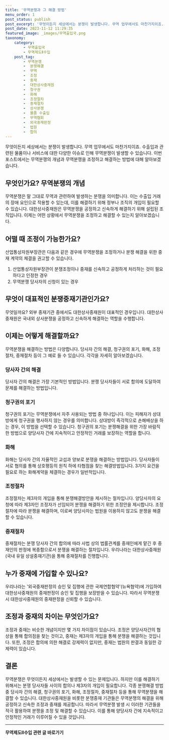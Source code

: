 ```yaml
---
title: '무역분쟁과 그 해결 방법'
menu_order: 1
post_status: publish
post_excerpt: '무엇이든지 세상에서는 분쟁이 발생합니다. 무역 업무에서도 마찬가지이죠. 수출입과 관련된 물품이나 서비스에 대한 다양한 이슈로 인해 무역분쟁이 발생할 수 있습니다. 이번 포스트에서는 무역분쟁의 개념과 무역분쟁을 조정하고 해결하는 방법에 대해 알아보겠습니다.'
post_date: 2023-11-12 11:29:35
featured_image: _images/무역출입국.png
taxonomy:
    category:
        - 무역출입국
        - 무역제도Ⅱ수입
    post_tag:
        - 무역분쟁
        -  분쟁해결
        -  무역
        -  조정
        -  중재
        -  대한상사중재원
        -  청구권
        -  화해
        -  조정절차
        -  중재절차
        -  상사분쟁
        -  물품 수출입
        -  무역협회
        -  외국중재판정
        -  법원
        -  합의
---
```



무엇이든지 세상에서는 분쟁이 발생합니다. 무역 업무에서도 마찬가지이죠. 수출입과 관련된 물품이나 서비스에 대한 다양한 이슈로 인해 무역분쟁이 발생할 수 있습니다. 이번 포스트에서는 무역분쟁의 개념과 무역분쟁을 조정하고 해결하는 방법에 대해 알아보겠습니다. 

## 무엇인가요? 무역분쟁의 개념

무역분쟁은 말 그대로 무역과 관련하여 발생하는 분쟁을 의미합니다. 이는 수출입 거래의 장애 요인으로 작용할 수 있는데, 이를 해결하기 위해 정부나 조직의 개입이 필요할 수 있습니다. 대한상사중재원은 무역분쟁을 공정하고 신속하게 해결하기 위해 설립된 조직입니다. 이제는 어떤 상황에서 무역분쟁을 조정하고 해결할 수 있는지 알아보겠습니다.

## 어떨 때 조정이 가능한가요? 

산업통상자원부장관은 다음과 같은 경우에 무역분쟁을 조정하거나 분쟁 해결을 위한 중재 계약의 체결을 권고할 수 있습니다. 

1. 산업통상자원부장관이 분쟁조정이나 중재를 신속하고 공정하게 처리하는 것이 필요하다고 인정한 경우
2. 무역분쟁 당사자의 신청이 있는 경우

## 무엇이 대표적인 분쟁중재기관인가요?

무엇일까요? 외부 중재기관 중에서도 대한상사중재원이 대표적인 경우입니다. 대한상사중재원은 국내외 상사분쟁을 공정하고 신속하게 해결하는 역할을 수행합니다.

## 이제는 어떻게 해결할까요?

무역분쟁을 해결하는 방법은 다양합니다. 당사자 간의 해결, 청구권의 포기, 화해, 조정절차, 중재절차 등이 그 예로 들 수 있습니다. 각각을 자세히 알아보겠습니다.

### 당사자 간의 해결

당사자 간의 해결은 가장 기본적인 방법입니다. 분쟁 당사자들이 서로 합의에 도달하여 문제를 해결하는 방법입니다.

### 청구권의 포기

청구권의 포기는 무역분쟁에서 자주 사용되는 방법 중 하나입니다. 이는 피해자가 상대방에게 청구권을 행사하지 않는 경우를 의미합니다. 상대방이 즉각적으로 손해배상을 하는 경우, 이 방법을 선택할 수 있습니다. 청구권의 포기는 분쟁해결을 위한 가장 바람직한 방법으로 양당사자 간에 지속적이고 안정적인 거래를 보장하는 역할을 합니다.

### 화해

화해는 당사자 간의 자율적인 교섭과 양보로 분쟁을 해결하는 방법입니다. 당사자들이 서로 협의를 통해 상호평등의 원칙 하에 타협점을 찾는 해결방법입니다. 3가지 요건을 필요로 하는 화해계약을 체결하는 경우가 일반적입니다.

### 조정절차

조정절차는 제3자의 개입을 통해 분쟁해결방안을 제시하는 절차입니다. 양당사자의 요청에 따라 제3자인 조정자가 선임되어 분쟁을 해결하기 위한 조정안을 제시합니다. 조정절차에 따라 분쟁을 해결하며, 이로써 양당사자는 법원을 이용하지 않고도 분쟁을 해결할 수 있습니다.

### 중재절차

중재절차는 분쟁 당사자 간의 합의에 따라 사법 상의 법률관계를 중재인에게 맡긴 후 중재인의 판정에 복종함으로서 분쟁을 해결하는 절차입니다. 우리나라는 대한상사중재원(국내 유일 상설중재기관)을 통해 중재절차를 진행합니다.

## 누가 중재에 가입할 수 있나요?

우리나라는 '외국중재판정의 승인 및 집행에 관한 국제연합협약'(뉴욕협약)에 가입하여 대한상사중재원의 중재판정이 승인 및 집행을 보장받을 수 있습니다. 따라서 무역분쟁 시 대한상사중재원의 중재판정을 신뢰할 수 있습니다.

## 조정과 중재의 차이는 무엇인가요?

조정과 중재는 비슷한 개념이지만 몇 가지 차이점이 있습니다. 조정은 양당사자간의 협상을 통해 합의점을 찾는 것이고, 중재는 제3자의 개입을 통해 분쟁을 해결하는 것입니다. 또한, 조정은 합의에 의한 해결로 강제력이 없지만, 중재는 법원의 판결과 동일한 강제력이 있습니다.

## 결론

무역분쟁은 무엇이든지 세상에서는 발생할 수 있는 문제입니다. 하지만 이를 해결하기 위해서는 분쟁 당사자들 사이의 합의나 제3자의 개입이 필요합니다. 각종 분쟁해결 방법 중 당사자 간의 해결, 청구권의 포기, 화해, 조정절차, 중재절차 등을 통해 무역분쟁을 해결할 수 있습니다. 대한상사중재원을 비롯한 분쟁중재 기관들은 무역분쟁의 해결을 위해 공정하고 신속한 조정과 중재를 제공합니다. 따라서 무역분쟁 발생 시 이러한 기관들을 적극 활용하여 분쟁을 조정 및 해결할 수 있습니다. 이를 통해 양당사자 간에 지속적이고 안정적인 거래가 이루어질 수 있을 것입니다.
<!-- wp:separator -->
<hr class="wp-block-separator has-alpha-channel-opacity"/>
<!-- /wp:separator -->

<!-- wp:group {"backgroundColor":"base","layout":{"type":"constrained"}} -->
<div class="wp-block-group has-base-background-color has-background"><!-- wp:paragraph {"align":"center","fontSize":"medium"} -->
<p class="has-text-align-center has-large-font-size"><strong>무역제도Ⅱ수입 관련 글 바로가기</strong></p>
<!-- /wp:paragraph -->


<!-- wp:latest-posts
{"categories":[{"id":14432,"count":19,"description":"","link":"https://uknowlaw.com/category/%eb%ac%b4%ec%97%ad%ec%a0%9c%eb%8f%84%e2%85%b1%ec%88%98%ec%9e%85/","name":"무역제도Ⅱ수입","slug":"무역제도Ⅱ수입","taxonomy":"category","parent":0,"meta":[],"_links":{"self":[{"href":"https://uknowlaw.com/wp-json/wp/v2/categories/14432"}],"collection":[{"href":"https://uknowlaw.com/wp-json/wp/v2/categories"}],"about":[{"href":"https://uknowlaw.com/wp-json/wp/v2/taxonomies/category"}],"wp:post_type":[{"href":"https://uknowlaw.com/wp-json/wp/v2/posts?categories=14432"}],"curies":[{"name":"wp","href":"https://api.w.org/{rel}","templated":true}]}}],"postsToShow":100,"excerptLength":28,"postLayout":"grid","columns":2,"featuredImageAlign":"left","featuredImageSizeSlug":"large","fontSize":"small"} /--></div>
<!-- /wp:group -->